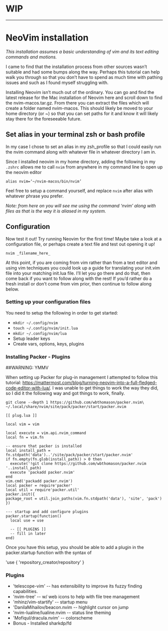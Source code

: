 # WIP
---
# NeoVim installation

*This installation assumes a basic understanding of vim and its text editing commands and motions.*

I came to find that the installation process from other sources wasn’t suitable and had some bumps along the way. Perhaps this tutorial can help walk you through so that you don’t have to spend as much time with pathing issues and such as I found myself struggling with.

Installing Neovim isn’t much out of the ordinary. You can go and find the latest release for the Mac installation of Neovim here and scroll down to find the nvim-macos.tar.gz. From there you can extract the files which will create a folder named nvim-macos. This should likely be moved to your home directory (or ~) so that you can set paths for it and know it will likely stay there for the foreseeable future.

## Set alias in your terminal zsh or bash profile
In my case I chose to set an alias in my zsh_profile so that I could easily run the nvim command along with whatever file in whatever directory I am in.

Since I installed neovim in my home directory, adding the following in my `.zshrc` allows me to call `nvim` from anywhere in my command line to open up the neovim editor

`alias nvim=‘~/nvim-macos/bin/nvim’`

Feel free to setup a command yourself, and replace `nvim` after alias with whatever phrase you prefer.

*Note: from here on you will see me using the command ‘nvim’ along with files as that is the way it is aliased in my system.*

## Configuration
Now test it out! Try running Neovim for the first time! Maybe take a look at a configuration file, or perhaps create a text file and test out opening it up! 

`nvim _filename_here_`

At this point, if you are coming from vim rather than from a text editor and using vim techniques you could look up a guide for translating your init.vim file into your matching init.lua file. I’ll let you go there and do that, then come back if you want to follow along with the rest! If you’d rather do a fresh install or don’t come from vim prior, then continue to follow along below.

### Setting up your configuration files
You need to setup the following in order to get started:
- `mkdir ~/.config/nvim`
- `touch ~/.config/nvim/init.lua`
- `mkdir ~/.config/nvim/lua`
- Setup leader keys
- Create vars, options, keys, plugins

### Installing Packer - Plugins
##WARNING: YMMV

When setting up Packer for plug-in management I attempted to follow this tutorial: https://mattermost.com/blog/turning-neovim-into-a-full-fledged-code-editor-with-lua/. I was unable to get things to work the way they did, so I did it the following way and got things to work, finally.

`git clone --depth 1 https://github.com/wbthomason/packer.nvim\ ~/.local/share/nvim/site/pack/packer/start/packer.nvim`

```
[[ plug.lua ]]

local vim = vim

local execute = vim.api.nvim_command
local fn = vim.fn

-- ensure that packer is installed
local install_path = fn.stdpath('data')..'/site/pack/packer/start/packer.nvim'
if fn.empty(fn.glob(install_path)) > 0 then
  execute('!git clone https://github.com/wbthomason/packer.nvim '..install_path)
  execute 'packadd packer.nvim'
end
vim.cmd('packadd packer.nvim')
local packer = require'packer'
local util = require'packer.util'
packer.init({
package_root = util.join_paths(vim.fn.stdpath('data'), 'site', 'pack')
})

--- startup and add configure plugins
packer.startup(function()
  local use = use

  -- [[ PLUGINS ]]
  -- fill in later
end)
```

Once you have this setup, you should be able to add a plugin in the packer.startup function with the syntax of

'use { 'repository_creator/repository' }

### Plugins
- 'telescope-vim' -- has extensibility to improve its fuzzy finding capabilities.
- 'nvim-tree' -- w/ web icons to help with file tree management
- 'mhinz/vim-startify' -- startup menu
- 'DanilaMihailov/beacon.nvim -- highlight cursor on jump
- 'nvim-lualine/lualine.nvim -- status line theming
- 'Mofiqul/dracula.nvim' -- colorscheme
- Bonus - Installed sharkdp/fd
